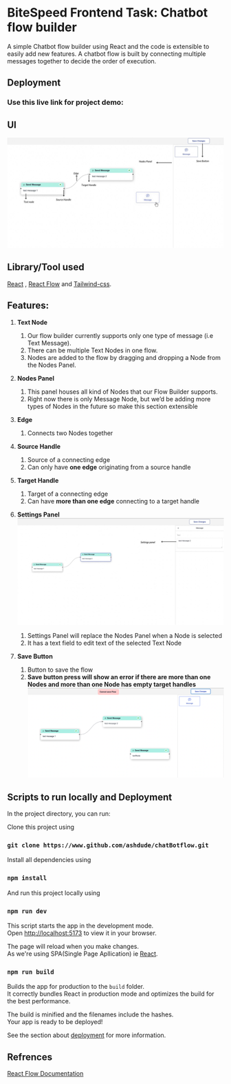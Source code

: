# BiteSpeed Frontend Task: Chatbot flow builder
 

A simple Chatbot flow builder using React and the code is  extensible to easily add new features. 
A chatbot flow is built by connecting multiple messages together to decide the order of execution.

## Deployment

### Use this live link for project demo: 


## UI 

![Demo](./public/node.jpeg)

## Library/Tool used 

[React](http://reactjs.org) , [React Flow](https://reactflow.dev/) and [Tailwind-css](https://tailwindcss.com/).



## Features:

1. **Text Node** 
    1. Our flow builder currently supports only one type of message (i.e Text Message).
    2. There can be multiple Text Nodes in one flow.
    3. Nodes are added to the flow by dragging and dropping a Node from the Nodes Panel.
2. **Nodes Panel** 
    1. This panel houses all kind of Nodes that our Flow Builder supports.
    2. Right now there is only Message Node, but we’d be adding more types of Nodes in the future so make this section extensible 
3. **Edge**
    1. Connects two Nodes together
4. **Source Handle**
    1. Source of a connecting edge 
    2. Can only have **one edge** originating from a source handle
5. **Target Handle** 
    1. Target of a connecting edge
    2. Can have **more than one edge** connecting to a target handle 
6. **Settings Panel**
    ![setting](./public/setting-panel.jpeg)
    1. Settings Panel will replace the Nodes Panel when a Node is selected
    2. It has a text field to edit text of the selected Text Node
7. **Save Button**

    1. Button to save the flow 
    2. **Save button press will show an error if there are more than one Nodes and more than one Node has empty target handles**
![save-button](./public/save.png)

## Scripts to run locally and Deployment

In the project directory, you can run:

Clone this project using

### `git clone https://www.github.com/ashdude/chatBotflow.git`

Install all dependencies using

### `npm install`

And run this project locally using

### `npm run dev`

This script starts the app in the development mode.\
Open [http://localhost:5173](http://localhost:5173) to view it in your browser.

The page will reload when you make changes.\
As we're using SPA(Single Page Apllication) ie [React](http://reactjs.org).

### `npm run build`

Builds the app for production to the `build` folder.\
It correctly bundles React in production mode and optimizes the build for the best performance.

The build is minified and the filenames include the hashes.\
Your app is ready to be deployed!

See the section about [deployment](https://facebook.github.io/create-react-app/docs/deployment) for more information.

## Refrences

[React Flow Documentation](https://reactflow.dev/)